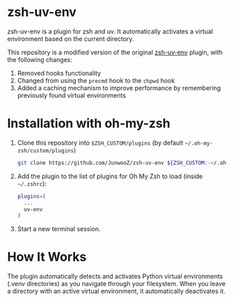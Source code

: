 # zsh-uv-env

zsh-uv-env is a plugin for zsh and uv. It automatically activates a virtual environment based on the current directory.

This repository is a modified version of the original [zsh-uv-env](https://github.com/matthiasha/zsh-uv-env) plugin, with the following changes:

1. Removed hooks functionality  
2. Changed from using the `precmd` hook to the `chpwd` hook 
3. Added a caching mechanism to improve performance by remembering previously found virtual environments

# Installation with oh-my-zsh

1. Clone this repository into `$ZSH_CUSTOM/plugins` (by default
   `~/.oh-my-zsh/custom/plugins`)

   ```sh
   git clone https://github.com/JunwooZ/zsh-uv-env ${ZSH_CUSTOM:-~/.oh-my-zsh/custom}/plugins/uv-env
   ```

2. Add the plugin to the list of plugins for Oh My Zsh to load (inside `~/.zshrc`):

   ```sh
   plugins=(
     ...
     uv-env
   )
   ```

3. Start a new terminal session.

# How It Works

The plugin automatically detects and activates Python virtual environments (.venv
directories) as you navigate through your filesystem. When you leave a directory with an
active virtual environment, it automatically deactivates it.